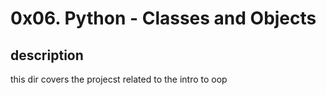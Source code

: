 # 0x06. Python - Classes and Objects

## description

this dir covers the projecst related to the intro to oop
